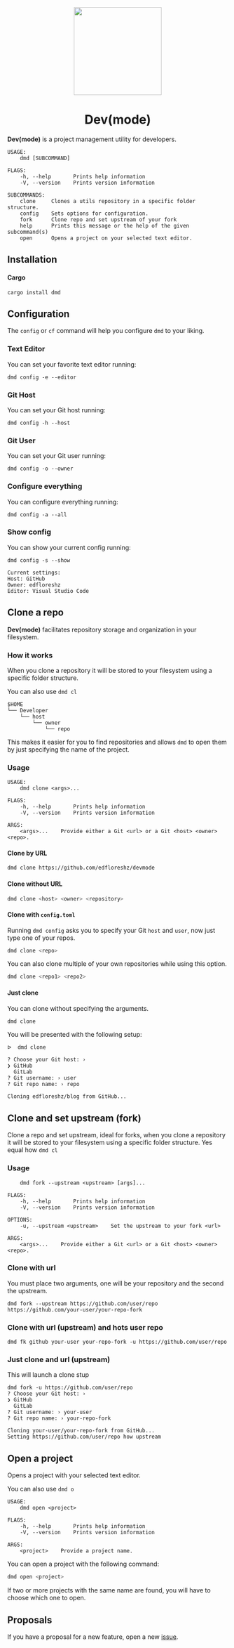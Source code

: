 <div align="center">
    <img width=200 src="../assets/logo.png"/>
    <h1>Dev(mode)</h1>
</div>

**Dev(mode)** is a project management utility for developers.

```
USAGE:
    dmd [SUBCOMMAND]

FLAGS:
    -h, --help       Prints help information
    -V, --version    Prints version information

SUBCOMMANDS:
    clone     Clones a utils repository in a specific folder structure.
    config    Sets options for configuration.
    fork      Clone repo and set upstream of your fork
    help      Prints this message or the help of the given subcommand(s)
    open      Opens a project on your selected text editor.
```

## Installation

#### Cargo
```
cargo install dmd
```


## Configuration

The `config` or `cf` command will help you configure `dmd` to your liking.

### Text Editor

You can set your favorite text editor running:

```
dmd config -e --editor
``` 
### Git Host

You can set your Git host running:

```
dmd config -h --host
``` 

### Git User

You can set your Git user running:

```
dmd config -o --owner
``` 

### Configure everything

You can configure everything running:

```
dmd config -a --all
``` 

### Show config

You can show your current config running:

```
dmd config -s --show

Current settings:
Host: GitHub
Owner: edfloreshz
Editor: Visual Studio Code
``` 

## Clone a repo

**Dev(mode)** facilitates repository storage and organization in your filesystem.

### How it works

When you clone a repository it will be stored to your filesystem using a specific folder structure.

You can also use `dmd cl`

```
$HOME
└── Developer
    └── host
        └── owner
            └── repo
```

This makes it easier for you to find repositories and allows `dmd` to open them by just specifying the name of the
project.

### Usage

```
USAGE:
    dmd clone <args>...

FLAGS:
    -h, --help       Prints help information
    -V, --version    Prints version information

ARGS:
    <args>...    Provide either a Git <url> or a Git <host> <owner> <repo>.
```

#### Clone by URL

```bash
dmd clone https://github.com/edfloreshz/devmode
```

#### Clone without URL

```bash
dmd clone <host> <owner> <repository>
```

#### Clone with `config.toml`

Running `dmd config` asks you to specify your Git `host` and `user`, now just type one of your repos.

```bash
dmd clone <repo>
```

You can also clone multiple of your own repositories while using this option.

```bash
dmd clone <repo1> <repo2>
```

#### Just clone

You can clone without specifying the arguments.

```bash
dmd clone
```

You will be presented with the following setup:

```
ᐅ  dmd clone

? Choose your Git host: ›
❯ GitHub
  GitLab
? Git username: › user
? Git repo name: › repo

Cloning edfloreshz/blog from GitHub...
```
## Clone and set upstream (fork)

Clone a repo and set upstream, ideal for forks, when you clone a repository it will be stored to your 
filesystem using a specific folder structure. Yes equal how `dmd cl`

### Usage
```
    dmd fork --upstream <upstream> [args]...

FLAGS:
    -h, --help       Prints help information
    -V, --version    Prints version information

OPTIONS:
    -u, --upstream <upstream>    Set the upstream to your fork <url>

ARGS:
    <args>...    Provide either a Git <url> or a Git <host> <owner> <repo>.

```
### Clone with url
You must place two arguments, one will be your repository and the second the upstream.

```
dmd fork --upstream https://github.com/user/repo https://github.com/your-user/your-repo-fork
```

### Clone with url (upstream) and hots user repo
```
dmd fk github your-user your-repo-fork -u https://github.com/user/repo
```
### Just clone and url (upstream)

This will launch a clone stup
```
dmd fork -u https://github.com/user/repo
? Choose your Git host: ›
❯ GitHub
  GitLab
? Git username: › your-user
? Git repo name: › your-repo-fork

Cloning your-user/your-repo-fork from GitHub...
Setting https://github.com/user/repo how upstream
```

## Open a project

Opens a project with your selected text editor. 

You can also use `dmd o`

```
USAGE:
    dmd open <project>

FLAGS:
    -h, --help       Prints help information
    -V, --version    Prints version information

ARGS:
    <project>    Provide a project name.
```

You can open a project with the following command:

```bash
dmd open <project>
```

If two or more projects with the same name are found, you will have to choose which one to open.

## Proposals
If you have a proposal for a new feature, open a new [issue](https://github.com/edfloreshz/devmode/issues).
